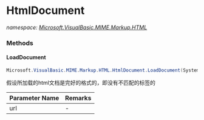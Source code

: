 ﻿# HtmlDocument
_namespace: <a href="#" onClick="load('/docs/Microsoft.VisualBasic.MIME.Markup.HTML/index.md')">Microsoft.VisualBasic.MIME.Markup.HTML</a>_





### Methods

#### LoadDocument
```csharp
Microsoft.VisualBasic.MIME.Markup.HTML.HtmlDocument.LoadDocument(System.String)
```
假设所加载的html文档是完好的格式的，即没有不匹配的标签的

|Parameter Name|Remarks|
|--------------|-------|
|url|-|



